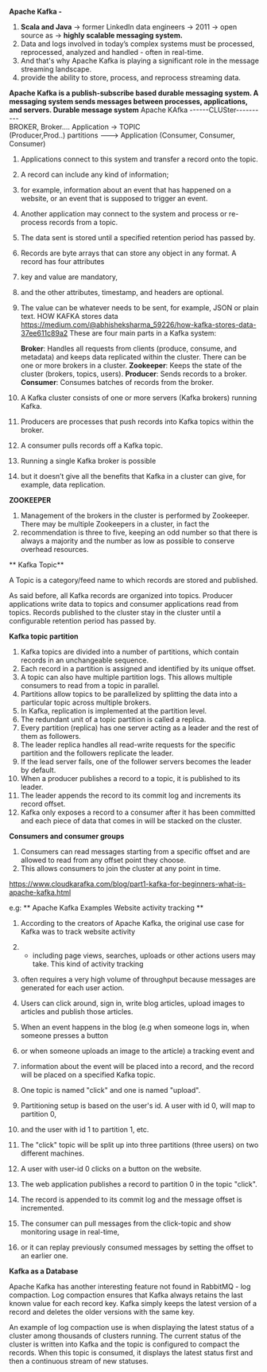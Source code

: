 **Apache Kafka -**
1.  **Scala and Java** -> former LinkedIn data engineers -> 2011 -> open source as -> **highly scalable messaging system.**
2. Data and logs involved in today’s complex systems must be processed, reprocessed, analyzed and handled - often in real-time. 
3. And that's why Apache Kafka is playing a significant role in the message streaming landscape. 
4. provide the ability to store, process, and reprocess streaming data. 
 
 **Apache Kafka is a publish-subscribe based durable messaging system. A messaging system sends messages between processes, applications, and servers.
Durable message system**
                                        Apache KAfka
                                    ------CLUSter----------  
                                          BROKER, Broker....
    Application ->                         TOPIC              
    (Producer,Prod..)                   partitions              ---> Application  (Consumer, Consumer, Consumer)

1.  Applications connect to this system and transfer a record onto the topic. 
2.  A record can include any kind of information;
3.   for example, information about an event that has happened on a website, or an event that is supposed to trigger an event. 
4.   Another application may connect to the system and process or re-process records from a topic. 
5.   The data sent is stored until a specified retention period has passed by.
6. Records are byte arrays that can store any object in any format. A record has four attributes
7. key and value are mandatory, 
8. and the other attributes, timestamp, and headers are optional.
9.  The value can be whatever needs to be sent, for example, JSON or plain text. 
HOW KAFKA stores data
https://medium.com/@abhisheksharma_59226/how-kafka-stores-data-37ee611c89a2
These are four main parts in a Kafka system:

    **Broker**: Handles all requests from clients (produce, consume, and metadata) and keeps data replicated within the cluster. 
                There can be one or more brokers in a cluster.
    **Zookeeper**: Keeps the state of the cluster (brokers, topics, users).
    **Producer**: Sends records to a broker.
    **Consumer**: Consumes batches of records from the broker.
1.  A Kafka cluster consists of one or more servers (Kafka brokers) running Kafka. 
2.  Producers are processes that push records into Kafka topics within the broker. 
3.  A consumer pulls records off a Kafka topic.

1.  Running a single Kafka broker is possible 
2.  but it doesn’t give all the benefits that Kafka in a cluster can give, for example, data replication. 

**ZOOKEEPER**

1.  Management of the brokers in the cluster is performed by Zookeeper. There may be multiple Zookeepers in a cluster, in fact the 
2.  recommendation is three to five, keeping an odd number so that there is always a majority and the number as low as possible to conserve overhead resources. 

** Kafka Topic**

A Topic is a category/feed name to which records are stored and published.

As said before, all Kafka records are organized into topics. 
Producer applications write data to topics and consumer applications read from topics. 
Records published to the cluster stay in the cluster until a configurable retention period has passed by. 

 **Kafka topic partition**

1.  Kafka topics are divided into a number of partitions, which contain records in an unchangeable sequence. 
2.  Each record in a partition is assigned and identified by its unique offset. 
3.  A topic can also have multiple partition logs. This allows multiple consumers to read from a topic in parallel.
4.  Partitions allow topics to be parallelized by splitting the data into a particular topic across multiple brokers.
5.  In Kafka, replication is implemented at the partition level. 
6.  The redundant unit of a topic partition is called a replica.
7.  Every partition (replica) has one server acting as a leader and the rest of them as followers. 
8.  The leader replica handles all read-write requests for the specific partition and the followers replicate the leader.
9.   If the lead server fails, one of the follower servers becomes the leader by default.
10.   When a producer publishes a record to a topic, it is published to its leader.
11.    The leader appends the record to its commit log and increments its record offset. 
12.    Kafka only exposes a record to a consumer after it has been committed and each piece of data that comes in will be stacked on the cluster.

 **Consumers and consumer groups**

1. Consumers can read messages starting from a specific offset and are allowed to read from any offset point they choose. 
2. This allows consumers to join the cluster at any point in time. 

https://www.cloudkarafka.com/blog/part1-kafka-for-beginners-what-is-apache-kafka.html



e.g: **
 Apache Kafka Examples
Website activity tracking **

1. According to the creators of Apache Kafka, the original use case for Kafka was to track website activity 
2. - including page views, searches, uploads or other actions users may take. This kind of activity tracking 
3. often requires a very high volume of throughput because messages are generated for each user action. 

1. Users can click around, sign in, write blog articles, upload images to articles and publish those articles.
2.  When an event happens in the blog (e.g when someone logs in, when someone presses a button 
3.  or when someone uploads an image to the article) a tracking event and 
4.  information about the event will be placed into a record, and the record will be placed on a specified Kafka topic. 
5.  One topic is named "click" and one is named "upload". 

 1. Partitioning setup is based on the user's id. A user with id 0, will map to partition 0, 
 2. and the user with id 1 to partition 1, etc.
 3.  The "click" topic will be split up into three partitions (three users) on two different machines.

1. A user with user-id 0 clicks on a button on the website.
2.   The web application publishes a record to partition 0 in the topic "click".
3.    The record is appended to its commit log and the message offset is incremented.
4.    The consumer can pull messages from the click-topic and show monitoring usage in real-time, 
5.    or it can replay previously consumed messages by setting the offset to an earlier one.

 **Kafka as a Database**

Apache Kafka has another interesting feature not found in RabbitMQ - log compaction. Log compaction ensures that Kafka always retains the last known value for each record key. Kafka simply keeps the latest version of a record and deletes the older versions with the same key.

An example of log compaction use is when displaying the latest status of a cluster among thousands of clusters running. The current status of the cluster is written into Kafka and the topic is configured to compact the records. When this topic is consumed, it displays the latest status first and then a continuous stream of new statuses. 

